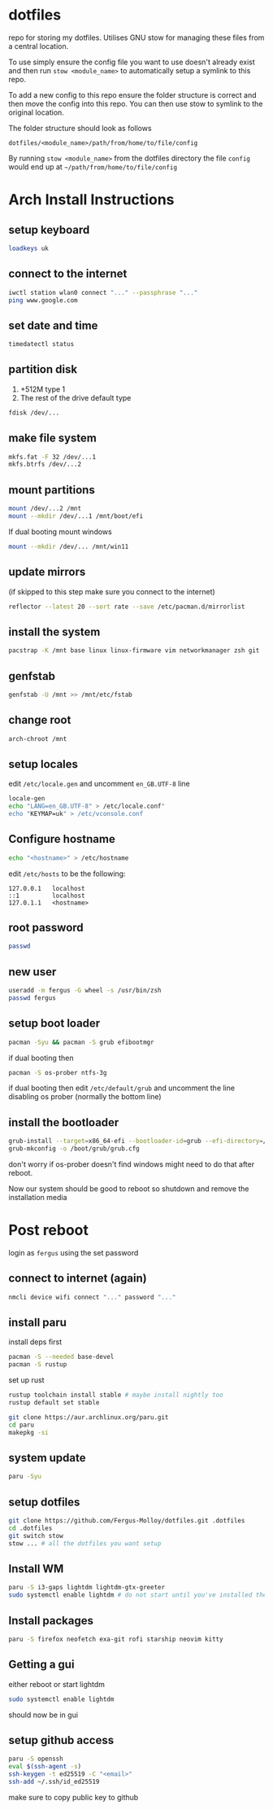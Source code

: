 # dotfiles

repo for storing my dotfiles. Utilises GNU stow for managing these files from a central location.

To use simply ensure the config file you want to use doesn't already exist and then run `stow <module_name>` to automatically setup a symlink to this repo.

To add a new config to this repo ensure the folder structure is correct and then move the config into this repo. You can then use stow to symlink to the original location.

The folder structure should look as follows

`dotfiles/<module_name>/path/from/home/to/file/config`

By running `stow <module_name>` from the dotfiles directory the file `config` would end up at `~/path/from/home/to/file/config`

# Arch Install Instructions

## setup keyboard
```bash
loadkeys uk
```
## connect to the internet
```bash
iwctl station wlan0 connect "..." --passphrase "..."
ping www.google.com
```
## set date and time
```bash
timedatectl status
```
## partition disk
1. +512M type 1
2. The rest of the drive default type
```bash
fdisk /dev/...
```
## make file system
```bash
mkfs.fat -F 32 /dev/...1
mkfs.btrfs /dev/...2
```
## mount partitions
```bash
mount /dev/...2 /mnt
mount --mkdir /dev/...1 /mnt/boot/efi
```
If dual booting mount windows
```bash
mount --mkdir /dev/... /mnt/win11
```
## update mirrors
(if skipped to this step make sure you connect to the internet)
```bash
reflector --latest 20 --sort rate --save /etc/pacman.d/mirrorlist
```
## install the system
```bash
pacstrap -K /mnt base linux linux-firmware vim networkmanager zsh git
```
## genfstab
```bash
genfstab -U /mnt >> /mnt/etc/fstab
```
## change root
```bash
arch-chroot /mnt
```
## setup locales
edit `/etc/locale.gen` and uncomment `en_GB.UTF-8` line
```bash
locale-gen
echo "LANG=en_GB.UTF-8" > /etc/locale.conf"
echo "KEYMAP=uk" > /etc/vconsole.conf
```
## Configure hostname
```bash
echo "<hostname>" > /etc/hostname
```
edit `/etc/hosts` to be the following:
```
127.0.0.1   localhost
::1         localhost
127.0.1.1   <hostname>
```
## root password
```bash
passwd
```
## new user
```bash
useradd -m fergus -G wheel -s /usr/bin/zsh
passwd fergus
```
## setup boot loader
```bash
pacman -Syu && pacman -S grub efibootmgr
```
if dual booting then
```bash
pacman -S os-prober ntfs-3g
```
if dual booting then edit `/etc/default/grub` and uncomment the line disabling os prober (normally the bottom line)

## install the bootloader
```bash
grub-install --target=x86_64-efi --bootloader-id=grub --efi-directory=/boot/efi
grub-mkconfig -o /boot/grub/grub.cfg
```
don't worry if os-prober doesn't find windows might need to do that after reboot.

Now our system should be good to reboot so shutdown and remove the installation media

# Post reboot
login as `fergus` using the set password
## connect to internet (again)
```bash
nmcli device wifi connect "..." password "..."
```
## install paru
install deps first
```bash
pacman -S --needed base-devel
pacman -S rustup
```
set up rust
```bash
rustup toolchain install stable # maybe install nightly too
rustup default set stable
```
```bash
git clone https://aur.archlinux.org/paru.git
cd paru
makepkg -si
```
## system update
```bash
paru -Syu
```
## setup dotfiles
```bash
git clone https://github.com/Fergus-Molloy/dotfiles.git .dotfiles
cd .dotfiles
git switch stow
stow ... # all the dotfiles you want setup
```

## Install WM
```bash
paru -S i3-gaps lightdm lightdm-gtx-greeter
sudo systemctl enable lightdm # do not start until you've installed the required packages
```
## Install packages
```bash
paru -S firefox neofetch exa-git rofi starship neovim kitty
```
## Getting a gui
either reboot or start lightdm
```bash
sudo systemctl enable lightdm
```
should now be in gui

## setup github access
```bash
paru -S openssh
eval $(ssh-agent -s)
ssh-keygen -t ed25519 -C "<email>"
ssh-add ~/.ssh/id_ed25519
```
make sure to copy public key to github


